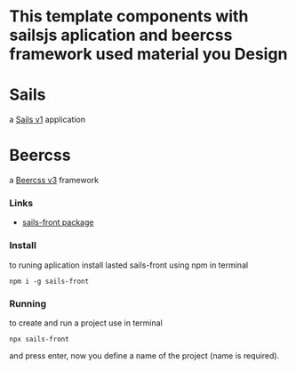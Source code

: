 # This template components with sailsjs aplication and beercss framework used material you Design
# Sails

a [Sails v1](https://sailsjs.com) application

# Beercss
a [Beercss v3](https://www.beercss.com/) framework

### Links

+ [sails-front package](https://www.npmjs.com/package/sails-front)
  
### Install

to runing aplication install lasted sails-front using npm in terminal

`npm i -g sails-front`

### Running 

to create and run a project use in terminal

`npx sails-front`

and press enter, now you define a name of the project (name is required).

